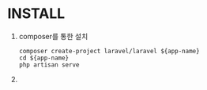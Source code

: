 # INSTALL

1. composer를 통한 설치
    ```
    composer create-project laravel/laravel ${app-name}
    cd ${app-name}
    php artisan serve
    ```
2. 